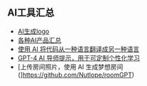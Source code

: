 ## AI工具汇总

- [AI生成logo](https://logomakerr.ai/)
- [各种AI产品汇总](https://www.gptdemo.net/)
- [使用 AI 将代码从一种语言翻译成另一种语言](https://github.com/mckaywrigley/ai-code-translator)
- [GPT-4 AI 导师提示，用于可定制个性化学习](https://github.com/JushBJJ/Mr.-Ranedeer-AI-Tutor)
- [上传房间照片，使用 AI 生成梦想房间(]https://github.com/Nutlope/roomGPT)
